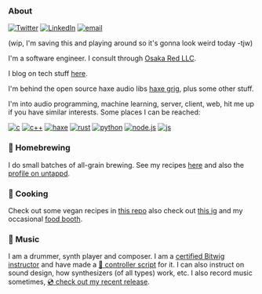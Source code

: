 ### About

[![Twitter](https://img.shields.io/badge/-@osakared-1ca0f1?style=flat-square&labelColor=1ca0f1&logo=twitter&logoColor=white&link=https://twitter.com/osakared)](https://twitter.com/osakared)
[![LinkedIn](https://img.shields.io/badge/-thomasjwebb-blue?style=flat-square&logo=Linkedin&logoColor=white&link=https://www.linkedin.com/in/thomasjwebb/)](https://www.linkedin.com/in/thomasjwebb/)
[![email](https://img.shields.io/badge/-thomas@thomasjwebb.com-blue?style=flat-square&logo=Gmail&logoColor=white&link=mailto:thomas@thomasjwebb.com)](mailto:thomas@thomasjwebb.com)

(wip, I'm saving this and playing around so it's gonna look weird today -tjw)

I'm a software engineer. I consult through [Osaka Red LLC](https://osakared.io).

I blog on tech stuff [here](https://webbmaster.com).

I'm behind the open source haxe audio libs [haxe grig](https://gitlab.com/haxe-grig), plus some other stuff.

I'm into audio programming, machine learning, server, client, web, hit me up if you have similar interests. Some places I can be reached:

[![c](https://img.shields.io/badge/c%20-%2300599C.svg?&style=flat&logo=c&logoColor=white)](http://www.c-faq.com/)
[![c++](https://img.shields.io/badge/c++%20-%2300599C.svg?&style=flat&logo=c%2B%2B&ogoColor=white)](https://isocpp.org/)
[![haxe](https://img.shields.io/badge/haxe%20-%23EA8220.svg?&style=flat&logo=haxe&logoColor=white)](https://haxe.org)
[![rust](https://img.shields.io/badge/rust-%23000000.svg?&style=flat&logo=rust&logoColor=white)](https://www.rust-lang.org/)
[![python](https://img.shields.io/badge/python%20-%2314354C.svg?&style=flat&logo=python&logoColor=white)](https://www.python.org/)
[![node.js](https://img.shields.io/badge/node.js%20-%2343853D.svg?&style=flat&logo=node.js&logoColor=white)](https://nodejs.org/)
[![js](https://img.shields.io/badge/javascript%20-%23323330.svg?&style=flat&logo=javascript&logoColor=%23F7DF1E)](https://developer.mozilla.org/en-US/docs/Web/JavaScript)

### 🍺 Homebrewing

I do small batches of all-grain brewing. See my recipes [here](https://snowplant.org/) and also the [profile on untappd](https://untappd.com/SnowPlant).

### 🥙 Cooking

Check out some vegan recipes in [this repo](https://github.com/thomasjwebb/recipes) also check out [this ig](https://www.instagram.com/shallotsanctuary/) and my occasional [food booth](https://panella.place/).

### 🦇 Music

I am a drummer, synth player and composer. I am a [certified Bitwig instructor](https://www.bitwig.com/en/community/certified/thomas-webb.html) and have made a [🎹 controller script](https://github.com/osakared/apc-key-25-bitwig) for it. I can also instruct on sound design, how synthesizers (of all types) work, etc. I also record music sometimes, [💿 check out my recent release](https://fanlink.to/werewolf-of-paris).

<!--
**thomasjwebb/thomasjwebb** is a ✨ _special_ ✨ repository because its `README.md` (this file) appears on your GitHub profile.

Here are some ideas to get you started:

- 🔭 I’m currently working on ...
- 🌱 I’m currently learning ...
- 👯 I’m looking to collaborate on ...
- 🤔 I’m looking for help with ...
- 💬 Ask me about ...
- 📫 How to reach me: ...
- 😄 Pronouns: ...
- ⚡ Fun fact: ...
-->
